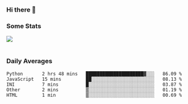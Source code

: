 ### Hi there 👋

<!--
**haruishi43/haruishi43** is a ✨ _special_ ✨ repository because its `README.md` (this file) appears on your GitHub profile.

Here are some ideas to get you started:

- 🔭 I’m currently working on ...
- 🌱 I’m currently learning ...
- 👯 I’m looking to collaborate on ...
- 🤔 I’m looking for help with ...
- 💬 Ask me about ...
- 📫 How to reach me: ...
- 😄 Pronouns: ...
- ⚡ Fun fact: ...
-->

### Some Stats
<div>
  <img align="center" src="https://github-readme-stats.vercel.app/api?username=haruishi43&count_private=true&show_icons=true" />
</div>

</br>

### Daily Averages

<!--START_SECTION:waka-->
```text
Python       2 hrs 48 mins   █████████████████████▓░░░   86.09 % 
JavaScript   15 mins         ██░░░░░░░░░░░░░░░░░░░░░░░   08.13 % 
INI          7 mins          █░░░░░░░░░░░░░░░░░░░░░░░░   03.87 % 
Other        2 mins          ▒░░░░░░░░░░░░░░░░░░░░░░░░   01.19 % 
HTML         1 min           ▒░░░░░░░░░░░░░░░░░░░░░░░░   00.69 % 
```
<!--END_SECTION:waka-->
